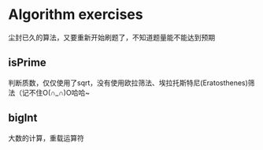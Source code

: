 # Algorithm exercises
尘封已久的算法，又要重新开始刷题了，不知道题量能不能达到预期

## isPrime
判断质数，仅仅使用了sqrt，没有使用欧拉筛法、埃拉托斯特尼(Eratosthenes)筛法（记不住O(∩_∩)O哈哈~

## bigInt
大数的计算，重载运算符
